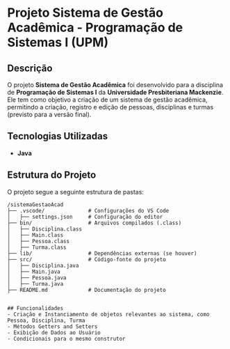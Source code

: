 # Projeto Sistema de Gestão Acadêmica - Programação de Sistemas I (UPM)

## Descrição
O projeto **Sistema de Gestão Acadêmica** foi desenvolvido para a disciplina de **Programação de Sistemas I** da **Universidade Presbiteriana Mackenzie**. Ele tem como objetivo a criação de um sistema de gestão acadêmica, permitindo a criação, registro e edição de pessoas, disciplinas e turmas (previsto para a versão final).
## Tecnologias Utilizadas
- **Java**
## Estrutura do Projeto
O projeto segue a seguinte estrutura de pastas:
```
/sistemaGestaoAcad
├── .vscode/              # Configurações do VS Code
│   ├── settings.json     # Configuração do editor
├── bin/                  # Arquivos compilados (.class)
│   ├── Disciplina.class  
│   ├── Main.class       
│   ├── Pessoa.class     
│   ├── Turma.class      
├── lib/                  # Dependências externas (se houver)
├── src/                  # Código-fonte do projeto
│   ├── Disciplina.java  
│   ├── Main.java        
│   ├── Pessoa.java      
│   ├── Turma.java      
├── README.md             # Documentação do projeto


## Funcionalidades
- Criação e Instanciamento de objetos relevantes ao sistema, como Pessoa, Disciplina, Turma
- Métodos Getters and Setters
- Exibição de Dados ao Usuário
- Condicionais para o mesmo construtor
